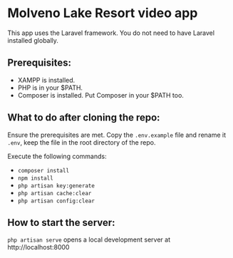 # Molveno Lake Resort video app

This app uses the Laravel framework.
You do not need to have Laravel installed globally.

## Prerequisites:

- XAMPP is installed.
- PHP is in your $PATH.
- Composer is installed. Put Composer in your $PATH too.

## What to do after cloning the repo:

Ensure the prerequisites are met.
Copy the `.env.example` file and rename it `.env`, keep the file in the root directory of the repo.

Execute the following commands:
- `composer install`
- `npm install`
- `php artisan key:generate`
- `php artisan cache:clear`
- `php artisan config:clear`

## How to start the server:

`php artisan serve` opens a local development server at http://localhost:8000
